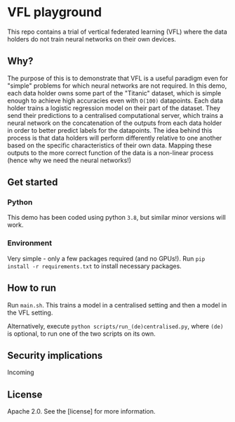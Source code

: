 # VFL playground

This repo contains a trial of vertical federated learning (VFL)
where the data holders do not train neural networks
on their own devices.

## Why?

The purpose of this is to demonstrate that VFL
is a useful paradigm even for "simple" problems
for which neural networks are not required.
In this demo,
each data holder owns some part of the "Titanic" dataset,
which is simple enough to achieve high accuracies
even with `O(100)` datapoints.
Each data holder trains a logistic regression model
on their part of the dataset.
They send their predictions to a centralised
computational server,
which trains a neural network on the concatenation
of the outputs from each data holder
in order to better predict labels for the datapoints.
The idea behind this process is that data holders
will perform differently relative to one another
based on the specific characteristics of their own data.
Mapping these outputs to the more correct function of the data
is a non-linear process (hence why we need the neural networks!)

## Get started

### Python

This demo has been coded using python `3.8`,
but similar minor versions will work.

### Environment

Very simple - only a few packages required (and no GPUs!).
Run `pip install -r requirements.txt` to install necessary packages.

## How to run

Run `main.sh`.
This trains a model in a centralised setting
and then a model in the VFL setting.

Alternatively,
execute `python scripts/run_(de)centralised.py`,
where `(de)` is optional,
to run one of the two scripts on its own.

## Security implications

Incoming

## License

Apache 2.0.
See the [license] for more information.
